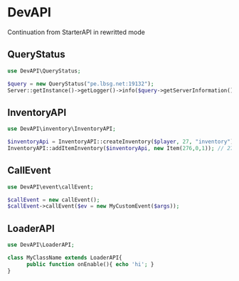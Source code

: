 # DevAPI
Continuation from StarterAPI in rewritted mode

## QueryStatus
```php
use DevAPI\QueryStatus;

$query = new QueryStatus("pe.lbsg.net:19132");
Server::getInstance()->getLogger()->info($query->getServerInformation());
```
## InventoryAPI
```php
use DevAPI\inventory\InventoryAPI;

$inventoryApi = InventoryAPI::createInventory($player, 27, "inventory");
InventoryAPI::addItemInventory($inventoryApi, new Item(276,0,1)); // 276 is Sword
```
## CallEvent
```php
use DevAPI\event\callEvent;

$callEvent = new callEvent();
$callEvent->callEvent($ev = new MyCustomEvent($args));
```
## LoaderAPI
```php
use DevAPI\LoaderAPI;

class MyClassName extends LoaderAPI{
      public function onEnable(){ echo 'hi'; }
}
```
